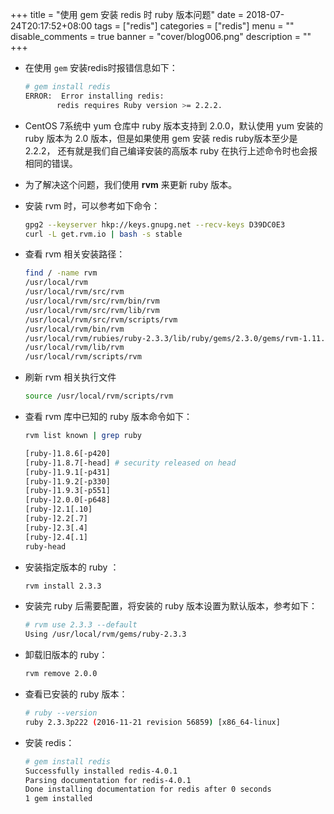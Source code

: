 +++
title = "使用 gem 安装 redis 时 ruby 版本问题"
date = 2018-07-24T20:17:52+08:00
tags = ["redis"]
categories = ["redis"]
menu = ""
disable_comments = true
banner = "cover/blog006.png"
description = ""
+++

- 在使用 `gem` 安装redis时报错信息如下：

  ```bash
  # gem install redis
  ERROR:  Error installing redis:
         redis requires Ruby version >= 2.2.2.
  ```
- CentOS 7系统中 yum 仓库中 ruby 版本支持到 2.0.0，默认使用 yum 安装的 ruby 版本为 2.0 版本，但是如果使用 gem 安装 redis ruby版本至少是 2.2.2，
还有就是我们自己编译安装的高版本 ruby 在执行上述命令时也会报相同的错误。

- 为了解决这个问题，我们使用 **rvm** 来更新 ruby 版本。


- 安装 rvm 时，可以参考如下命令：
  
  ```bash
  gpg2 --keyserver hkp://keys.gnupg.net --recv-keys D39DC0E3
  curl -L get.rvm.io | bash -s stable
  ```
- 查看 rvm 相关安装路径：
  
  ```bash
  find / -name rvm
  /usr/local/rvm
  /usr/local/rvm/src/rvm
  /usr/local/rvm/src/rvm/bin/rvm
  /usr/local/rvm/src/rvm/lib/rvm
  /usr/local/rvm/src/rvm/scripts/rvm
  /usr/local/rvm/bin/rvm
  /usr/local/rvm/rubies/ruby-2.3.3/lib/ruby/gems/2.3.0/gems/rvm-1.11.3.9/lib/rvm   # 出现这个是因为我已经安装好了ruby
  /usr/local/rvm/lib/rvm
  /usr/local/rvm/scripts/rvm
  ```
- 刷新 rvm 相关执行文件
  
  ```bash
  source /usr/local/rvm/scripts/rvm
  ```


- 查看 rvm 库中已知的 ruby 版本命令如下：

  ```bash
  rvm list known | grep ruby

  [ruby-]1.8.6[-p420]
  [ruby-]1.8.7[-head] # security released on head
  [ruby-]1.9.1[-p431]
  [ruby-]1.9.2[-p330]
  [ruby-]1.9.3[-p551]
  [ruby-]2.0.0[-p648]
  [ruby-]2.1[.10]
  [ruby-]2.2[.7]
  [ruby-]2.3[.4]
  [ruby-]2.4[.1]
  ruby-head
  ```

- 安装指定版本的 ruby ：
  
  ```bash
  rvm install 2.3.3
  ```

- 安装完 ruby 后需要配置，将安装的 ruby 版本设置为默认版本，参考如下：

  ```bash
  # rvm use 2.3.3 --default
  Using /usr/local/rvm/gems/ruby-2.3.3
  ```

- 卸载旧版本的 ruby：

  ```bash
  rvm remove 2.0.0
  ```

- 查看已安装的 ruby 版本：

  ```bash
  # ruby --version
  ruby 2.3.3p222 (2016-11-21 revision 56859) [x86_64-linux]
  ```

- 安装 redis：

  ```bash
  # gem install redis
  Successfully installed redis-4.0.1
  Parsing documentation for redis-4.0.1
  Done installing documentation for redis after 0 seconds
  1 gem installed
  ```